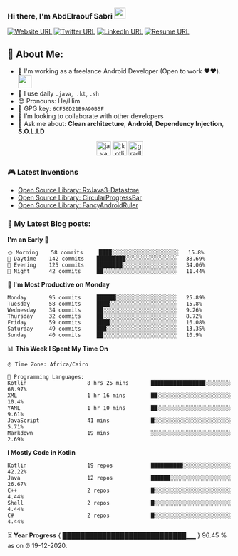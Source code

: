 ### Hi there, I'm AbdElraouf Sabri <img src="https://media.giphy.com/media/hvRJCLFzcasrR4ia7z/giphy.gif" width="25px">
[![Website URL](https://img.shields.io/static/v1?color=red&label=Website%20&logo=firefox-browser&logoColor=white&style=for-the-badge&message=Visit)](https://abd3lraouf.tech)
[![Twitter URL](https://img.shields.io/static/v1?color=red&label=Twitter%20&logo=twitter&logoColor=white&style=for-the-badge&message=Follow)](https://twitter.com/abd3lraouf)
[![LinkedIn URL](https://img.shields.io/static/v1?color=red&label=linkedin&logo=linkedin&logoColor=white&style=for-the-badge&message=Connect)](https://www.linkedin.com/in/abdelraouf-sabri)
[![Resume URL](https://img.shields.io/static/v1?color=teal&label=Resume&logo=adobe&logoColor=white&style=for-the-badge&message=Download)](https://github.com/AbdElraoufSabri/AbdElraoufSabri/releases/latest/download/AbdElraouf.Sabri.resume.pdf)

## 🤵 About Me:
- 🏦 I'm working as a freelance Android Developer (Open to work ❤️❤️).
      <img src="https://media.giphy.com/media/WUlplcMpOCEmTGBtBW/giphy.gif" width="30">
- 🤔 I use daily `.java`,` .kt`, `.sh`
- 😊 Pronouns: He/Him
- 🔑 GPG key: `6CF56D21B9A90B5F`
- 👯 I’m looking to collaborate with other developers
- 💬 Ask me about: **Clean architecture**, **Android**, **Dependency Injection**, **S.O.L.I.D**

<p align="center">
<img src="https://devicons.github.io/devicon/devicon.git/icons/java/java-original.svg" alt="java" width="32" height="32"/> 
<img src="https://devicons.github.io/devicon/devicon.git/icons/kotlin/kotlin-original.svg" alt="kotlin" width="32" height="32"/> 
<img src="https://devicons.github.io/devicon/devicon.git/icons/gradle/gradle-plain.svg" alt="gradle" width="32" height="32"/> 
</p>

### 🎮 Latest Inventions
- [Open Source Library: RxJava3-Datastore](https://github.com/AbdElraoufSabri/DatastoreWithRxJava3)
- [Open Source Library: CircularProgressBar](https://github.com/AbdElraoufSabri/CircularProgressBar)
- [Open Source Library: FancyAndroidRuler](https://github.com/AbdElraoufSabri/FancyAndroidRuler)

### 📕 My Latest Blog posts:
<!-- BLOG-POST-LIST:START -->
<!-- BLOG-POST-LIST:END -->

<!--START_SECTION:waka-->
**I'm an Early 🐤** 

```text
🌞 Morning    58 commits     ████░░░░░░░░░░░░░░░░░░░░░   15.8% 
🌆 Daytime    142 commits    █████████░░░░░░░░░░░░░░░░   38.69% 
🌃 Evening    125 commits    ████████░░░░░░░░░░░░░░░░░   34.06% 
🌙 Night      42 commits     ██░░░░░░░░░░░░░░░░░░░░░░░   11.44%

```
📅 **I'm Most Productive on Monday** 

```text
Monday       95 commits     ██████░░░░░░░░░░░░░░░░░░░   25.89% 
Tuesday      58 commits     ████░░░░░░░░░░░░░░░░░░░░░   15.8% 
Wednesday    34 commits     ██░░░░░░░░░░░░░░░░░░░░░░░   9.26% 
Thursday     32 commits     ██░░░░░░░░░░░░░░░░░░░░░░░   8.72% 
Friday       59 commits     ████░░░░░░░░░░░░░░░░░░░░░   16.08% 
Saturday     49 commits     ███░░░░░░░░░░░░░░░░░░░░░░   13.35% 
Sunday       40 commits     ██░░░░░░░░░░░░░░░░░░░░░░░   10.9%

```


📊 **This Week I Spent My Time On** 

```text
⌚︎ Time Zone: Africa/Cairo

💬 Programming Languages: 
Kotlin                   8 hrs 25 mins       █████████████████░░░░░░░░   68.97% 
XML                      1 hr 16 mins        ██░░░░░░░░░░░░░░░░░░░░░░░   10.4% 
YAML                     1 hr 10 mins        ██░░░░░░░░░░░░░░░░░░░░░░░   9.61% 
JavaScript               41 mins             █░░░░░░░░░░░░░░░░░░░░░░░░   5.71% 
Markdown                 19 mins             ░░░░░░░░░░░░░░░░░░░░░░░░░   2.69%

```

**I Mostly Code in Kotlin** 

```text
Kotlin                   19 repos            ██████████░░░░░░░░░░░░░░░   42.22% 
Java                     12 repos            ██████░░░░░░░░░░░░░░░░░░░   26.67% 
C++                      2 repos             █░░░░░░░░░░░░░░░░░░░░░░░░   4.44% 
Shell                    2 repos             █░░░░░░░░░░░░░░░░░░░░░░░░   4.44% 
C#                       2 repos             █░░░░░░░░░░░░░░░░░░░░░░░░   4.44%

```



<!--END_SECTION:waka-->

⏳ **Year Progress** { ████████████████████████████▁▁ } 96.45 % as on ⏰ 19-12-2020.



